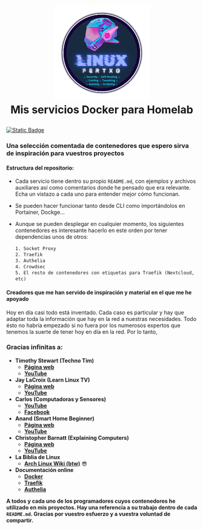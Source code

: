 <h1>
    <p align="center" width="100%">
        <img width="50%" src=".recursos/img/linuxfertxo.png">
        </br>
        Mis servicios Docker para Homelab
    </p> 
</h1>

[![Static Badge](https://img.shields.io/badge/lang-%F0%9F%87%AC%F0%9F%87%A7_en-blue?style=plastic)](README.en.md)

### Una selección comentada de contenedores que espero sirva de inspiración para vuestros proyectos

#### Estructura del repositorio:

* Cada servicio tiene dentro su propio `README.md`, con ejemplos y archivos auxiliares así como comentarios donde he pensado que era relevante. Echa un vistazo a cada uno para entender mejor cómo funcionan.
* Se pueden hacer funcionar tanto desde CLI como importándolos en Portainer, Dockge...
* Aunque se pueden desplegar en cualquier momento, los siguientes contenedores es interesante hacerlo en este orden por tener dependencias unos de otros:

      1. Socket Proxy
      2. Traefik 
      3. Authelia
      4. Crowdsec
      5. El resto de contenedores con etiquetas para Traefik (Nextcloud, etc)

#### Creadores que me han servido de inspiración y material en el que me he apoyado

Hoy en día casi todo está inventado. Cada caso es particular y hay que adaptar toda la información que hay en la red a nuestras necesidades. Todo ésto no habría empezado si no fuera por los numerosos expertos que tenemos la suerte de tener hoy en día en la red. Por lo tanto,

### Gracias infinitas a:

* **Timothy Stewart (Techno Tim)**
    * __[Página web](https://technotim.live)__
    * __[YouTube](https://www.youtube.com/@technotim)__
* **Jay LaCroix (Learn Linux TV)**
    * __[Página web](https://www.learnlinux.tv)__
    * __[YouTube](https://www.youtube.com/@LearnLinuxTV)__
* **Carlos (Computadoras y Sensores)**
    * __[YouTube](https://www.youtube.com/@ComputadorasySensores)__
    * __[Facebook](https://www.facebook.com/ComputadorasySensores)__
* **Anand (Smart Home Beginner)**
    * __[Página web](https://www.smarthomebeginner.com)__
    * __[YouTube](https://www.youtube.com/@AnandsLab)__
* **Christopher Barnatt (Explaining Computers)**
    * __[Página web](https://explainingcomputers.com)__
    * __[YouTube](https://www.youtube.com/@christopherbarnatt)__
* **La Biblia de Linux**
    * __[Arch Linux Wiki (btw)](https://wiki.archlinux.org/title/Main_page)__ 😎
* **Documentación online**
    * **[Docker](https://docs.docker.com)**
    * **[Traefik](https://doc.traefik.io/traefik/)**
    * **[Authelia](https://www.authelia.com/overview/prologue/introduction/)**

**A todos y cada uno de los programadores cuyos contenedores he utilizado en mis proyectos. Hay una referencia a su trabajo dentro de cada `README.md`. Gracias por vuestro esfuerzo y a vuestra voluntad de compartir.**